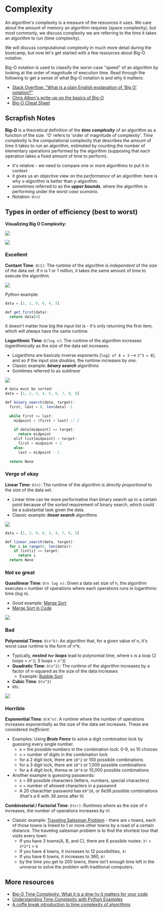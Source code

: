 # Complexity

An algorithm's complexity is a measure of the resources it uses.  We care about the amount of memory an algorithm requires (space complexity), but most commonly, we discuss complexity we are referring to the time it takes an algorithm to run (time complexity).

We will discuss computational complexity in much more detail during the bootcamp, but now let's get started with a few resources about Big-O notation.

Big-O notation is used to classify the worst-case "speed" of an algorithm by looking at the order of magnitude of execution time. Read through the following to get a sense of what Big-O notation is and why it matters:

- [Stack Overflow: "What is a plain English explanation of 'Big O' notation?"](https://stackoverflow.com/questions/487258/what-is-a-plain-english-explanation-of-big-o-notation)
- [Chris Albon's write-up on the basics of Big-O](https://chrisalbon.com/computer_science/algorithms/big-o_notation/)
- [Big-O Cheat Sheet](https://www.bigocheatsheet.com/)
 
## Scrapfish Notes 

**Big-O** is a theoretical definition of the ***time complexity*** of an algorithm as a function of the size. 'O' refers to 'order of magnitude of complexity'. *Time complexity* is the computational complexity that describes the amount of time it takes to run an algorithm, estimated by counting the number of elementary operations performed by the algorithm (supposing that each operation takes a fixed amount of time to perform). 
* it's relative - we need to compare one or more algorithms to put it in context
* it gives us an objective view on the *performance* of an algorithm: here is why x-algorithm is better than y-algorithm. 
* sometimes referred to as the ***upper bounds***, where the algorithm is performing under the *worst case scenario*. 
* Notation: `O(n)`

## Types in order of efficiency (best to worst)

**Visualizing Big O Complexity:**

![](https://miro.medium.com/max/1400/1*yiyfZodqXNwMouC0-B0Wlg.png)

![](https://miro.medium.com/max/1400/1*5ZLci3SuR0zM_QlZOADv8Q.jpeg)


### Excellent

**Contant Time**: `O(1)`: The runtime of the algorithm is *independent* of the size of the data set. If n is 1 or 1 million, it takes the same amount of time to execute the algorithm. 

![](https://miro.medium.com/max/626/1*AJ09oN6ANIz_5XUPv6cmgg.png)

Python example:
```javascript
data = [1, 2, 9, 8, 4, 5]

def get_first(data):
  return data[0]
```
It doesn't matter how big the input list is - it's only returning the first item, which will *always* have the same runtime.

**Logarithmic Time**: `O(log n)`: The runtime of the algorithm increases *logarithmically* as the size of the data set increases. 
* Logarithms are basicaly inverse exponents (`log2 of 8 = 3` --> `2^3 = 8`); and so if the input size *doubles*, the runtime increases by *one*.
* Classic example: ***binary search*** algorithms
* Somtimes referred to as *sublinear*

![](https://miro.medium.com/max/626/1*4MN1PhTNpluNK62Fj4OREg.png)

```javascript
# data must be sorted!
data = [1, 2, 3, 4, 5, 6, 7, 8, 9]

def binary_search(data, target):
  first, last = 0, len(data) -1
  
  while first <= last:
    midpoint = (first + last) // 2
    
    if data[midpoint] == target:
      return midpoint
    elif list[midpoint] < target:
      first = midpoint + 1
    else: 
      last = midpoint - 1
  
  return None      
```

### Verge of okay

**Linear Time**: `O(n)`: The runtime of the algorithm is *directly proportional* to the size of the data set.
* Linear time can be more performative than binary search up to a certain point because of the *sorted* requirement of binary search, which could be a substantial task given the data. 
* Classic example: ***linear search*** algorithms 

![](https://miro.medium.com/max/626/1*z_GjT7UHF1MeE__PnQictQ.png)

```javascript
data = [1, 2, 9, 8, 3, 4, 7, 6, 5]

def linear_search(data, target):
  for i in range(0, len(data)):
    if list[i] == target:
      return i
  return None      
```

### Not so great

**Quasilinear Time**: `O(n log n)`: Given a data set size of n, the algorithm executes `n` number of operations where each operations runs in logarithmic time (log n). 
* Good example: [Merge Sort](https://en.wikipedia.org/wiki/Merge_sort)
* [Merge Sort in Code](https://teamtreehouse.com/library/algorithms-sorting-and-searching/sorting-algorithms/code-for-merge-sort)
  
![](https://miro.medium.com/max/800/1*a7UnRSbux0RSgVqmFDN9_Q.png)

### Bad

**Polynomial Times**: `O(n^k)`: An algorithm that, for a given value of n, it's worst case runtime is the form of n^k. 
* Typically, ***nested `for` loops*** lead to polynomial time, where `k` is a loop (2 loops = `n^2`; 3 loops = `n^3`)
* **Quadratic Time**: `O(n^2)`: The runtime of the algorithm increases by a factor of n-squared as the size of the data increases
  * Example: [Bubble Sort](https://en.wikipedia.org/wiki/Bubble_sort)
* **Cubic Time**: `O(n^3)`
* etc. 

![](https://miro.medium.com/max/1000/1*kLelWVP6t2YjoVoyAyDgdQ.png)

### Horrible

**Exponential Time**: `O(k^n)`: A runtime where the number of operations increases exponentially as the size of the data set increases. These are considered *inefficient*. 
* Examples: Using ***Brute Force*** to solve a digit combination lock by guessing every single number.
  * `k` = the possible numbers in the combination lock: 0-9, so 10 choices
  * `n` = number of digits in the combination lock
  * for a 2 digit lock, there are `10^2` or 100 possibile combinations
  * for a 3 digit lock, there are `10^3` or 1,000 possible combinations
  * for a 4 digit lock, therea re `10^4` or 10,000 possible combinations
* Another example is guessing passwords:
  * `k` = 69 possible characters (letters, numbers, special characters)
  * `n` = number of allowed characters in a password
  * A 20 charachter password has `69^20`, or 6e36 possible combinations (that's a 6 with *36 zeros* after it)

**Combinatorial / Factorial Time**: `O(n!)`: Runtimes where as the size of n increases, the number of operations increases by n!. 
* Classic example: [Traveling Salesman Problem](https://en.wikipedia.org/wiki/Travelling_salesman_problem) - there are `n` towns, each of those towns is linked to 1 or more other towns by a road of a certain distance. The traveling salesman problem is to find the shortest tour that visits every town: 
  * If you have 3 towns(A, B, and C), there are 6 possible routes: `3!` = `3*2*1` = `6`
  * If you have 4 towns, it increases to 12 possibilities, `4!`
  * If you have 6 towns, it increases to 360, `6!`
  * by the time you get to 200 towns, there isn't enough time left in the universe to solve the problem with traditional computers. 

## More resources
* [Big-O Time Complexity: What it is a dnw hy it matters for your code](https://levelup.gitconnected.com/big-o-time-complexity-what-it-is-and-why-it-matters-for-your-code-6c08dd97ad59)
* [Understanding Time Complexity with Python Examples](https://towardsdatascience.com/understanding-time-complexity-with-python-examples-2bda6e8158a7)
* [A coffe break introduction to time complexity of algorithms](https://victoria.dev/blog/a-coffee-break-introduction-to-time-complexity-of-algorithms/)

